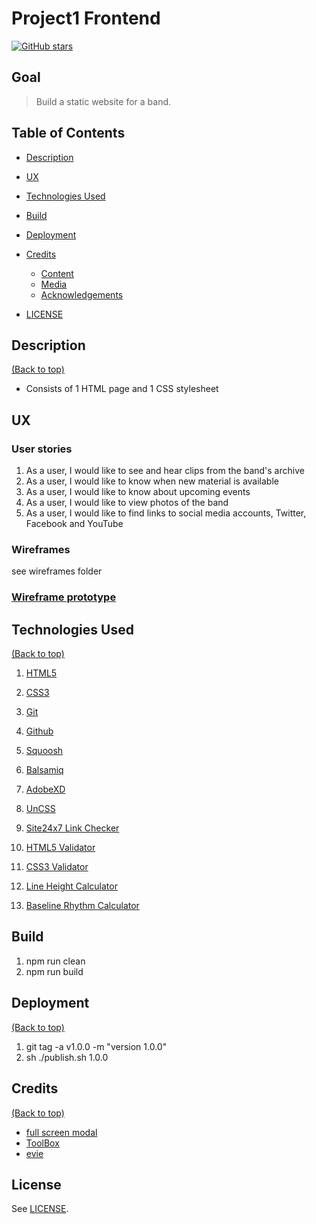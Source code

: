 # Project1 Frontend

<a href="https://github.com/DamianMcNulty/project1frontend/stargazers">
    <img src="https://img.shields.io/github/stars/DamianMcNulty/project1frontend.svg?style=social" alt="GitHub stars">
</a>

## Goal

> Build a static website for a band.

## Table of Contents

-   [Description](#description)

-   [UX](#ux)

-   [Technologies Used](#technologies-used)

-   [Build](#build)

-   [Deployment](#deployment)

-   [Credits](#credits)

    -   [Content](#content)
    -   [Media](#media)
    -   [Acknowledgements](#acknowledgements)

-   [LICENSE](#license)

## Description

[(Back to top)](#table-of-contents)

-   Consists of 1 HTML page and 1 CSS stylesheet

## UX

### User stories

1.  As a user, I would like to see and hear clips from the band's archive
2.  As a user, I would like to know when new material is available
3.  As a user, I would like to know about upcoming events
4.  As a user, I would like to view photos of the band
5.  As a user, I would like to find links to social media accounts, Twitter, Facebook and YouTube 

### Wireframes

see wireframes folder

### [Wireframe prototype](https://xd.adobe.com/view/73e6984e-d785-49a5-7d03-933b793651e2-05d7/?fullscreen)

## Technologies Used

[(Back to top)](#table-of-contents)

1.  [HTML5](https://en.wikipedia.org/wiki/HTML5) 

2.  [CSS3](https://en.wikipedia.org/wiki/Cascading_Style_Sheets)  

3.  [Git](https://git-scm.com/)  

4.  [Github](https://github.com/)

5.  [Squoosh](https://squoosh.app/)

6.  [Balsamiq](https://balsamiq.com)

7.  [AdobeXD](https://www.adobe.com/ie/products/xd.html)

8.  [UnCSS](https://uncss-online.com/)

9.  [Site24x7 Link Checker](https://www.site24x7.com/link-checker.html)

10. [HTML5 Validator](https://validator.w3.org/)

11. [CSS3 Validator](https://jigsaw.w3.org/css-validator/)

12. [Line Height Calculator](http://www.perfecttypography.com/)

13. [Baseline Rhythm Calculator](http://topfunky.com/baseline-rhythm-calculator/)

## Build

1.  npm run clean
2.  npm run build

## Deployment

[(Back to top)](#table-of-contents)

1.  git tag -a v1.0.0 -m "version 1.0.0"
2.  sh ./publish.sh 1.0.0

## Credits

[(Back to top)](#table-of-contents)

-   [full screen modal](https://medium.com/@andrejsabrickis/a-fullscreen-modal-with-fixed-header-footer-and-a-scrollable-content-1656845c8171)
-   [ToolBox](https://frontend.github.io/toolbox/)
-   [evie](https://github.com/anges244/evie)

## License

See [LICENSE](LICENSE).
